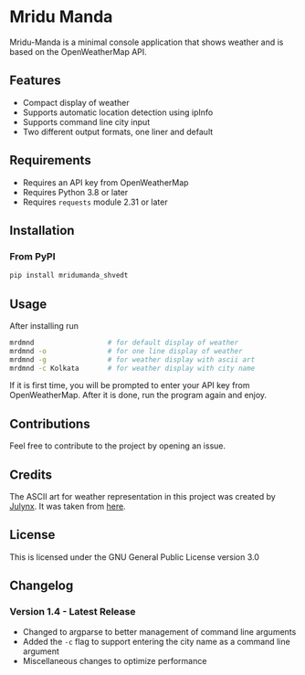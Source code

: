 # Mridu Manda

Mridu-Manda is a minimal console application that shows weather and is based on the OpenWeatherMap API.

## Features

- Compact display of weather
- Supports automatic location detection using ipInfo
- Supports command line city input
- Two different output formats, one liner and default

## Requirements

- Requires an API key from OpenWeatherMap
- Requires Python 3.8 or later
- Requires `requests` module 2.31 or later

## Installation

### From PyPI

```bash
pip install mridumanda_shvedt
```

## Usage

After installing run

```bash
mrdmnd                  # for default display of weather
mrdmnd -o               # for one line display of weather
mrdmnd -g               # for weather display with ascii art
mrdmnd -c Kolkata       # for weather display with city name 
```

If it is first time, you will be prompted to enter your API key from OpenWeatherMap. After it is done, run the program again and enjoy.

## Contributions

Feel free to contribute to the project by opening an issue.

## Credits

The ASCII art for weather representation in this project was created by [Julynx](https://github.com/Julynx). It was taken from [here](https://github.com/Julynx/wthr).


## License

This is licensed under the GNU General Public License version 3.0

## Changelog

### Version 1.4 - Latest Release

- Changed to argparse to better management of command line arguments
- Added the `-c` flag to support entering the city name as a command line argument
- Miscellaneous changes to optimize performance